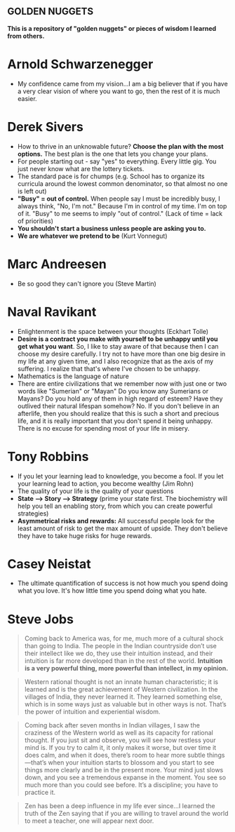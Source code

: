 ## GOLDEN NUGGETS
**This is a repository of "golden nuggets" or pieces of wisdom I learned from others.**

# Arnold Schwarzenegger
- My confidence came from my vision...I am a big believer that if you have a very clear vision of where you want to go, then the rest of it is much easier.

# Derek Sivers
- How to thrive in an unknowable future? **Choose the plan with the most options.** The best plan is the one that lets you change your plans.
- For people starting out - say "yes" to everything. Every little gig. You just never know what are the lottery tickets.
- The standard pace is for chumps (e.g. School has to organize its curricula around the lowest common denominator, so that almost no one is left out)
- **"Busy" = out of control.** When people say I must be incredibly busy, I always think, "No, I'm not." Because I'm in control of my time. I'm on top of it. "Busy" to me seems to imply "out of control." (Lack of time = lack of priorities)
- **You shouldn't start a business unless people are asking you to.**
- **We are whatever we pretend to be** (Kurt Vonnegut) 

# Marc Andreesen
- Be so good they can't ignore you (Steve Martin)

# Naval Ravikant
- Enlightenment is the space between your thoughts (Eckhart Tolle)
- **Desire is a contract you make with yourself to be unhappy until you get what you want**. So, I like to stay aware of that because then I can choose my desire carefully. I try not to have more than one big desire in my life at any given time, and I also recognize that as the axis of my suffering. I realize that that's where I've chosen to be unhappy.
- Mathematics is the language of nature
- There are entire civilizations that we remember now with just one or two words like "Sumerian" or "Mayan" Do you know any Sumerians or Mayans? Do you hold any of them in high regard of esteem? Have they outlived their natural lifespan somehow? No. If you don't believe in an afterlife, then you should realize that this is such a short and precious life, and it is really important that you don't spend it being unhappy. There is no excuse for spending most of your life in misery.

# Tony Robbins
- If you let your learning lead to knowledge, you become a fool. If you let your learning lead to action, you become wealthy (Jim Rohn)
- The quality of your life is the quality of your questions
- **State --> Story --> Strategy** (prime your state first. The biochemistry will help you tell an enabling story, from which you can create powerful strategies)
- **Asymmetrical risks and rewards:** All successful people look for the least amount of risk to get the max amount of upside. They don't believe they have to take huge risks for huge rewards.

# Casey Neistat
- The ultimate quantification of success is not how much you spend doing what you love. It's how little time you spend doing what you hate.

# Steve Jobs
> Coming back to America was, for me, much more of a cultural shock than going to India. The people in the Indian countryside don’t use their intellect like we do, they use their intuition instead, and their intuition is far more developed than in the rest of the world. **Intuition is a very powerful thing, more powerful than intellect, in my opinion.**

> Western rational thought is not an innate human characteristic; it is learned and is the great achievement of Western civilization. In the villages of India, they never learned it. They learned something else, which is in some ways just as valuable but in other ways is not. That’s the power of intuition and experiential wisdom.

> Coming back after seven months in Indian villages, I saw the craziness of the Western world as well as its capacity for rational thought. If you just sit and observe, you will see how restless your mind is. If you try to calm it, it only makes it worse, but over time it does calm, and when it does, there’s room to hear more subtle things—that’s when your intuition starts to blossom and you start to see things more clearly and be in the present more. Your mind just slows down, and you see a tremendous expanse in the moment. You see so much more than you could see before. It’s a discipline; you have to practice it.

> Zen has been a deep influence in my life ever since...I learned the truth of the Zen saying that if you are willing to travel around the world to meet a teacher, one will appear next door.



